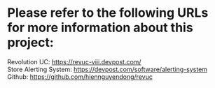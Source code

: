 <h1> Please refer to the following URLs for more information about this project: </h1>

Revolution UC: https://revuc-viii.devpost.com/
<br>
Store Alerting System: https://devpost.com/software/alerting-system
<br>
Github: https://github.com/hiennguyendong/revuc
